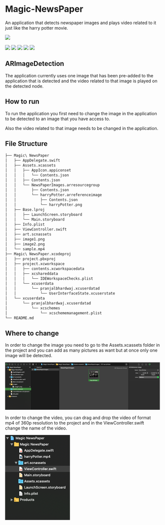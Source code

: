 # Magic-NewsPaper

An application that detects newspaper images and plays video related to it just like the harry potter movie.

[![](https://img.shields.io/github/followers/DecimatorMind?style=social)](https://github.com/DecimatorMind)

![](https://img.shields.io/github/repo-size/DecimatorMind/Magic-Newspaper)
![](https://img.shields.io/github/issues/DecimatorMind/Magic-Newspaper)
![](https://img.shields.io/github/issues-pr-closed/DecimatorMind/Magic-Newspaper?color=red)
![](https://img.shields.io/github/contributors/DecimatorMind/Magic-Newspaper?color=yellow)
![](https://img.shields.io/github/last-commit/DecimatorMind/Magic-Newspaper)

## ARImageDetection

The application currently uses one image that has been pre-added to the application that is detected and the video related 
to that image is played on the detected node.

## How to run

To run the application you first need to change the image in the application to be detected to an image that you have 
access to.

Also the video related to that image needs to be changed in the application.

## File Structure

    ├── Magic\ NewsPaper
    │   ├── AppDelegate.swift
    │   ├── Assets.xcassets
    │   │   ├── AppIcon.appiconset
    │   │   │   └── Contents.json
    │   │   ├── Contents.json
    │   │   └── NewsPaperImages.arresourcegroup
    │   │       ├── Contents.json
    │   │       └── harryPotter.arreferenceimage
    │   │           ├── Contents.json
    │   │           └── harryPotter.png
    │   ├── Base.lproj
    │   │   ├── LaunchScreen.storyboard
    │   │   └── Main.storyboard
    │   ├── Info.plist
    │   ├── ViewController.swift
    │   ├── art.scnassets
    │   ├── image1.png
    │   ├── image2.png
    │   └── sample.mp4
    ├── Magic\ NewsPaper.xcodeproj
    │   ├── project.pbxproj
    │   ├── project.xcworkspace
    │   │   ├── contents.xcworkspacedata
    │   │   ├── xcshareddata
    │   │   │   └── IDEWorkspaceChecks.plist
    │   │   └── xcuserdata
    │   │       └── pranjalbhardwaj.xcuserdatad
    │   │           └── UserInterfaceState.xcuserstate
    │   └── xcuserdata
    │       └── pranjalbhardwaj.xcuserdatad
    │           └── xcschemes
    │               └── xcschememanagement.plist
    └── README.md


## Where to change

In order to change the image you need to go to the Assets.xcassets folder in the project and you can add as many pictures as
want but at once only one image will be detected.


![my image](Magic%20NewsPaper/image2.png)



In order to change the video, you can drag and drop the video of format mp4 of 360p resolution to the project and in the
ViewController.swift change the name of the video.


![my image](Magic%20NewsPaper/image1.png)
